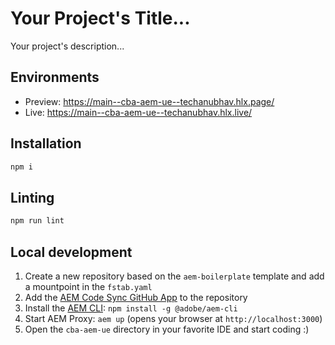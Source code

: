# Your Project's Title...
Your project's description...

## Environments
- Preview: https://main--cba-aem-ue--techanubhav.hlx.page/
- Live: https://main--cba-aem-ue--techanubhav.hlx.live/

## Installation

```sh
npm i
```

## Linting

```sh
npm run lint
```

## Local development

1. Create a new repository based on the `aem-boilerplate` template and add a mountpoint in the `fstab.yaml`
1. Add the [AEM Code Sync GitHub App](https://github.com/apps/aem-code-sync) to the repository
1. Install the [AEM CLI](https://github.com/adobe/helix-cli): `npm install -g @adobe/aem-cli`
1. Start AEM Proxy: `aem up` (opens your browser at `http://localhost:3000`)
1. Open the `cba-aem-ue` directory in your favorite IDE and start coding :)
